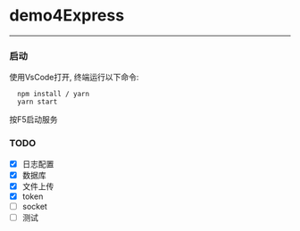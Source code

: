 # demo4Express
---
### 启动
使用VsCode打开, 终端运行以下命令:
```
  npm install / yarn
  yarn start
```
按F5启动服务
### TODO
- [x] 日志配置
- [x] 数据库
-	[x] 文件上传
- [x] token
- [ ] socket 
- [ ] 测试
